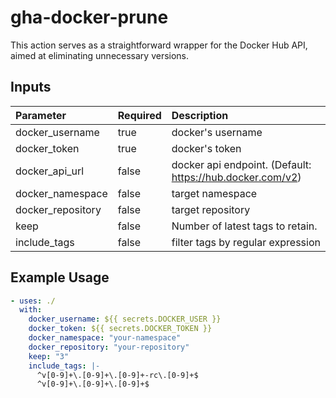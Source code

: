 # gha-docker-prune

This action serves as a straightforward wrapper for the Docker Hub API, aimed at eliminating unnecessary versions.

## Inputs

| Parameter         | Required | Description                                               |
|:------------------|:---------|:----------------------------------------------------------|
| docker_username   | true     | docker's username                                         |
| docker_token      | true     | docker's token                                            |
| docker_api_url    | false    | docker api endpoint. (Default: https://hub.docker.com/v2) |
| docker_namespace  | false    | target namespace                                          |
| docker_repository | false    | target repository                                         |
| keep              | false    | Number of latest tags to retain.                          |
| include_tags      | false    | filter tags by regular expression                         |

## Example Usage

```yaml
- uses: ./
  with:
    docker_username: ${{ secrets.DOCKER_USER }}
    docker_token: ${{ secrets.DOCKER_TOKEN }}
    docker_namespace: "your-namespace"
    docker_repository: "your-repository"
    keep: "3"
    include_tags: |-
      ^v[0-9]+\.[0-9]+\.[0-9]+-rc\.[0-9]+$
      ^v[0-9]+\.[0-9]+\.[0-9]+$
```